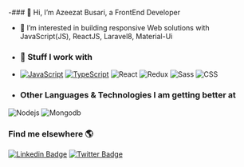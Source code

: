 -### 👋 Hi, I’m Azeezat Busari, a FrontEnd Developer
- 👀 I’m interested in building responsive Web solutions with JavaScript(JS), ReactJS, Laravel8, Material-Ui
- ### 🌱 Stuff I work with

- [![JavaScript](https://img.shields.io/badge/-JavaScript-fff?&logo=JavaScript&logoColor=ddc508)]()
 [![TypeScript](https://img.shields.io/badge/-TypeScript-fff?&logo=TypeScript&logoColor=0000FF)]()
![React](https://img.shields.io/badge/-React-fff?&logo=React)
![Redux](https://img.shields.io/badge/-Redux-fff?&logo=Redux&logoColor=764abc)
![Sass](https://img.shields.io/badge/-Sass-fff?&logo=sass&logoColor=FF1493)
![CSS](https://img.shields.io/badge/-CSS-fff?&logo=CSS)

- ### Other Languages & Technologies I am getting better at
![Nodejs](https://img.shields.io/badge/-NodeJS-fff?&logo=nodejs)
![Mongodb](https://img.shields.io/badge/-MongoDB-fff?&logo=mongodb)
<!-- ![Docker](https://img.shields.io/badge/-Docker-fff?&logo=Docker) -->

### Find me elsewhere 🌎

[![Linkedin Badge](https://img.shields.io/badge/-LinkedIn-blue?style=flat-square&logo=Linkedin&logoColor=white&link=https://www.linkedin.com/in/sambayo/)](https://www.linkedin.com/in/azeezat-busari/)  [![Twitter Badge](https://img.shields.io/badge/-Twitter-1ca0f1?style=flat-square&labelColor=1ca0f1&logo=twitter&logoColor=white&link=https://twitter.com/_diogorodrigues)](https://twitter.com/Azeezatu_)

<!-- - 💞️ I’m looking to collaborate on interesting FrontEnd Web development projects, particularly ones in agriculture.
- 📫 Reach me on busariazeezat@gmail.com | twitter: @azeezatu_ -->

<!---
BossLadyZ/BossLadyZ is a ✨ special ✨ repository because its `README.md` (this file) appears on your GitHub profile.
You can click the Preview link to take a look at your changes.
--->



